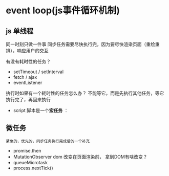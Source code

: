 # event loop(js事件循环机制)

## js 单线程
  同一时刻只做一件事
  同步任务需要尽快执行完，因为要尽快渲染页面（重绘重排），响应用户的交互
  
  有没有耗时性的任务？
  - setTimeout / setInterval
  - fetch / ajax
  - eventListener

执行时如果有一个耗时性的任务怎么办？
不能等它，而是先执行其他任务，等它执行完了，再回来执行
- script 脚本是一个**宏任务** ：

## 微任务
    紧急的，优先的，同步任务执行完成后的一个补充
  - promise.then
  - MutationObserver
    dom 改变在页面渲染前， 拿到DOM有啥改变？
  - queueMicrotask
  - process.nextTick()
